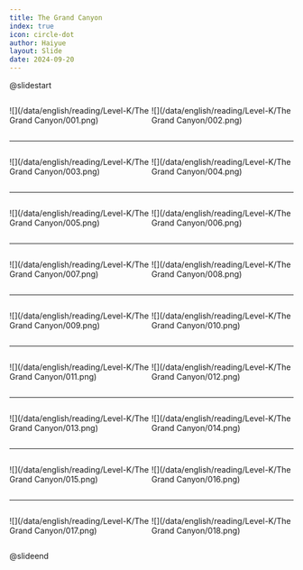 ```yaml
---
title: The Grand Canyon
index: true
icon: circle-dot
author: Haiyue
layout: Slide
date: 2024-09-20
---
```

 
@slidestart

<div style="display:flex">
<div style="flex:1">

![](/data/english/reading/Level-K/The Grand Canyon/001.png)
</div>
<div style="flex:1">

![](/data/english/reading/Level-K/The Grand Canyon/002.png)
</div>
</div>

---

<div style="display:flex">
<div style="flex:1">

![](/data/english/reading/Level-K/The Grand Canyon/003.png)
</div>
<div style="flex:1">

![](/data/english/reading/Level-K/The Grand Canyon/004.png)
</div>
</div>

---

<div style="display:flex">
<div style="flex:1">

![](/data/english/reading/Level-K/The Grand Canyon/005.png)
</div>
<div style="flex:1">

![](/data/english/reading/Level-K/The Grand Canyon/006.png)
</div>
</div>

---

<div style="display:flex">
<div style="flex:1">

![](/data/english/reading/Level-K/The Grand Canyon/007.png)
</div>
<div style="flex:1">

![](/data/english/reading/Level-K/The Grand Canyon/008.png)
</div>
</div>

---

<div style="display:flex">
<div style="flex:1">

![](/data/english/reading/Level-K/The Grand Canyon/009.png)
</div>
<div style="flex:1">

![](/data/english/reading/Level-K/The Grand Canyon/010.png)
</div>
</div>

---

<div style="display:flex">
<div style="flex:1">

![](/data/english/reading/Level-K/The Grand Canyon/011.png)
</div>
<div style="flex:1">

![](/data/english/reading/Level-K/The Grand Canyon/012.png)
</div>
</div>

---

<div style="display:flex">
<div style="flex:1">

![](/data/english/reading/Level-K/The Grand Canyon/013.png)
</div>
<div style="flex:1">

![](/data/english/reading/Level-K/The Grand Canyon/014.png)
</div>
</div>

---

<div style="display:flex">
<div style="flex:1">

![](/data/english/reading/Level-K/The Grand Canyon/015.png)
</div>
<div style="flex:1">

![](/data/english/reading/Level-K/The Grand Canyon/016.png)
</div>
</div>

---

<div style="display:flex">
<div style="flex:1">

![](/data/english/reading/Level-K/The Grand Canyon/017.png)
</div>
<div style="flex:1">

![](/data/english/reading/Level-K/The Grand Canyon/018.png)
</div>
</div>

@slideend